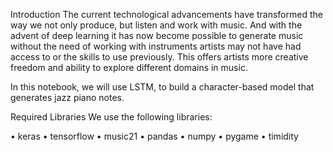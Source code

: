 
Introduction
The current technological advancements have transformed the way we not only produce, but listen and work with music. And with the advent of deep learning it has now become possible to generate music without the need of working with instruments artists may not have had access to or the skills to use previously. This offers artists more creative freedom and ability to explore different domains in music.

In this notebook, we will use LSTM, to build a character-based model that generates jazz piano notes.

Required Libraries
We use the following libraries:

•	keras 
•	tensorflow
•	music21
•	pandas
•	numpy
•	pygame
•	timidity


